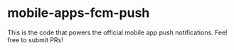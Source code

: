 # mobile-apps-fcm-push

This is the code that powers the official mobile app push notifications. Feel free to submit PRs!
